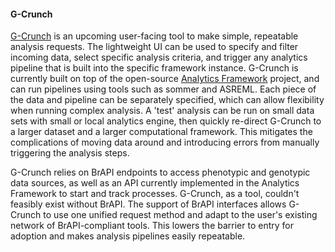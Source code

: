 #### G-Crunch

<!-- Josh -->
[G-Crunch](https://github.com/CornellILCI/G-CrunchUI) is an upcoming user-facing tool to make simple, repeatable analysis requests. The lightweight UI can be used to specify and filter incoming data, select specific analysis criteria, and trigger any analytics pipeline that is built into the specific framework instance. G-Crunch is currently built on top of the open-source [Analytics Framework](https://github.com/CornellILCI/af-pipeline) project, and can run pipelines using tools such as sommer and ASREML. Each piece of the data and pipeline can be separately specified, which can allow flexibility when running complex analysis. A 'test' analysis can be run on small data sets with small or local analytics engine, then quickly re-direct G-Crunch to a larger dataset and a larger computational framework. This mitigates the complications of moving data around and introducing errors from manually triggering the analysis steps.

G-Crunch relies on BrAPI endpoints to access phenotypic and genotypic data sources, as well as an API currently implemented in the Analytics Framework to start and track processes. G-Crunch, as a tool, couldn't feasibly exist without BrAPI. The support of BrAPI interfaces allows G-Crunch to use one unified request method and adapt to the user's existing network of BrAPI-compliant tools. This lowers the barrier to entry for adoption and makes analysis pipelines easily repeatable. 
